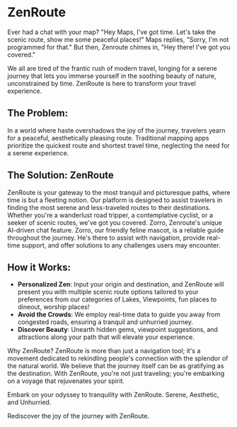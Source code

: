 # ZenRoute
Ever had a chat with your map? "Hey Maps, I've got time. Let's take the scenic route, show me some peaceful places!" Maps replies, "Sorry, I'm not programmed for that." But then, Zenroute chimes in, "Hey there! I've got you covered."

We all are tired of the frantic rush of modern travel, longing for a serene journey that lets you immerse yourself in the soothing beauty of nature, unconstrained by time. ZenRoute is here to transform your travel experience.


## The Problem:
In a world where haste overshadows the joy of the journey, travelers yearn for a peaceful, aesthetically pleasing route. Traditional mapping apps prioritize the quickest route and shortest travel time, neglecting the need for a serene experience.

## The Solution: ZenRoute
ZenRoute is your gateway to the most tranquil and picturesque paths, where time is but a fleeting notion. Our platform is designed to assist travelers in finding the most serene and less-traveled routes to their destinations. Whether you're a wanderlust road tripper, a contemplative cyclist, or a seeker of scenic routes, we've got you covered. Zorro, Zenroute's unique AI-driven chat feature. Zorro, our friendly feline mascot, is a reliable guide throughout the journey. He's there to assist with navigation, provide real-time support, and offer solutions to any challenges users may encounter.

## How it Works:
- **Personalized Zen**: Input your origin and destination, and ZenRoute will present you with multiple scenic route options tailored to your preferences from our categories of Lakes, Viewpoints, fun places to dineout, worship places!
- **Avoid the Crowds**: We employ real-time data to guide you away from congested roads, ensuring a tranquil and unhurried journey.
- **Discover Beauty**: Unearth hidden gems, viewpoint suggestions, and attractions along your path that will elevate your experience.

Why ZenRoute?
ZenRoute is more than just a navigation tool; it's a movement dedicated to rekindling people's connection with the splendor of the natural world. We believe that the journey itself can be as gratifying as the destination. With ZenRoute, you're not just traveling; you're embarking on a voyage that rejuvenates your spirit.

Embark on your odyssey to tranquility with ZenRoute. Serene, Aesthetic, and Unhurried.

Rediscover the joy of the journey with ZenRoute.
